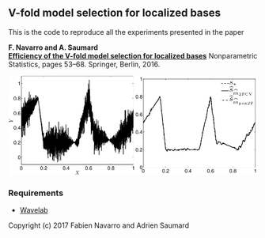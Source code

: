 ## V-fold model selection for localized bases

This is the code to reproduce all the experiments presented in the paper

**F. Navarro and A. Saumard
<br>
[Efficiency of the V-fold model selection for localized bases](https://www.springer.com/gp/book/9783319969404)**
Nonparametric Statistics, pages 53–68. Springer, Berlin, 2016.
<br>


![V-fold](fig/vfold.png)

### Requirements
* [Wavelab](http://statweb.stanford.edu/~wavelab/)

Copyright (c) 2017 Fabien Navarro and Adrien Saumard
